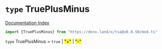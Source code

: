# `type` TruePlusMinus

[Documentation Index](../README.md)

```ts
import {TruePlusMinus} from "https://deno.land/x/tsa@v0.0.50/mod.ts"
```

`type` TruePlusMinus = `true` | <mark>"+"</mark> | <mark>"-"</mark>